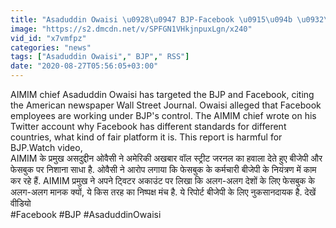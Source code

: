 ```yaml
---
title: "Asaduddin Owaisi \u0928\u0947 BJP-Facebook \u0915\u094b \u0932\u0947\u0915\u0930 US Newspaper \u0915\u0947 \u0926\u093e\u0935\u0947 \u092a\u0930 \u0915\u094d\u092f\u093e \u0915\u0939\u093e? \u0935\u0928\u0907\u0902\u0921\u093f\u092f\u093e \u0939\u093f\u0902\u0926\u0940"
image: "https://s2.dmcdn.net/v/SPFGN1VHkjnpuxLgn/x240"
vid_id: "x7vmfpz"
categories: "news"
tags: ["Asaduddin Owaisi"," BJP"," RSS"]
date: "2020-08-27T05:56:05+03:00"
---
```

AIMIM chief Asaduddin Owaisi has targeted the BJP and Facebook, citing the American newspaper Wall Street Journal. Owaisi alleged that Facebook employees are working under BJP's control. The AIMIM chief wrote on his Twitter account why Facebook has different standards for different countries, what kind of fair platform it is. This report is harmful for BJP.Watch video,    <br>AIMIM के प्रमुख असदुद्दीन ओवैसी ने अमेरिकी अखबार वॉल स्ट्रीट जरनल का हवाला देते हुए बीजेपी और फेसबुक पर निशाना साधा है. ओवैसी ने आरोप लगाया कि फेसबुक के कर्मचारी बीजेपी के नियंत्रण में काम कर रहे हैं. AIMIM प्रमुख ने अपने ट्विटर अकाउंट पर लिखा कि अलग-अलग देशों के लिए फेसबुक के अलग-अलग मानक क्यों, ये किस तरह का निष्पक्ष मंच है. ये रिपोर्ट बीजेपी के लिए नुकसानदायक है. देखें वीडियो    <br>#Facebook #BJP #AsaduddinOwaisi
